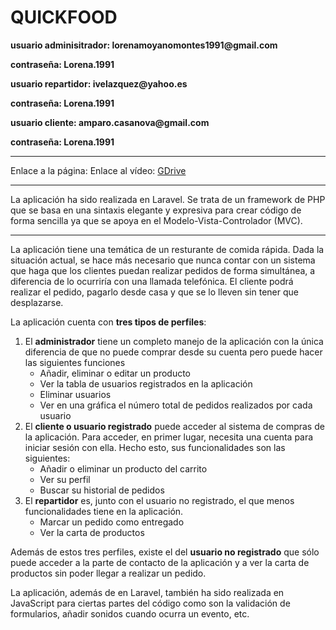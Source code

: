 <h1>QUICKFOOD</h1>

<p><strong>usuario adminisitrador: lorenamoyanomontes1991@gmail.com</strong></p>
<p><strong>contraseña: Lorena.1991</strong></p>

<p><strong>usuario repartidor: ivelazquez@yahoo.es</strong></p>
<p><strong>contraseña: Lorena.1991</strong></p>

<p><strong>usuario cliente: amparo.casanova@gmail.com</strong></p>
<p><strong>contraseña: Lorena.1991</strong></p>
<hr>
Enlace a la página: <a href="http://dggwkvjx.lucusprueba.es/public"></a>
Enlace al vídeo: <a href="https://drive.google.com/file/d/1uuE4vixe1WR5avyoHKI1ZYY_gGRUrSWi/view">GDrive</a>
<hr>

<p>La aplicación ha sido realizada en Laravel. Se trata de un framework de PHP que se basa en una sintaxis elegante y expresiva para crear código de forma sencilla ya que se apoya en el Modelo-Vista-Controlador (MVC).</p>

<hr>

<p>La aplicación tiene una temática de un resturante de comida rápida. Dada la situación actual, se hace más necesario que nunca contar con un sistema que haga que los clientes puedan realizar pedidos de forma simultánea, a diferencia de lo ocurriría con una llamada telefónica. El cliente podrá realizar el pedido, pagarlo desde casa y que se lo lleven sin tener que desplazarse.</p>
<p>La aplicación cuenta con <strong>tres tipos de perfiles</strong>:
    <ol>
        <li>El <strong>administrador</strong> tiene un completo manejo de la aplicación con la única diferencia de que no puede comprar desde su cuenta pero puede hacer las siguientes funciones
            <ul>
                <li>Añadir, eliminar o editar un producto</li>
                <li>Ver la tabla de usuarios registrados en la aplicación</li>
                <li>Eliminar usuarios</li>
                <li>Ver en una gráfica el número total de pedidos realizados por cada usuario</li>
            </ul></li>
        <li>El <strong>cliente o usuario registrado</strong> puede acceder al sistema de compras de la aplicación. Para acceder, en primer lugar, necesita una cuenta para iniciar sesión con ella. Hecho esto, sus funcionalidades son las siguientes:
            <ul>
                <li>Añadir o eliminar un producto del carrito</li>
                <li>Ver su perfil</li>
                <li>Buscar su historial de pedidos</li>
            </ul></li>
        <li>El <strong>repartidor</strong> es, junto con el usuario no registrado, el que menos funcionalidades tiene en la aplicación.
            <ul>
                <li>Marcar un pedido como entregado</li>
                <li>Ver la carta de productos</li>
            </ul></li>
    </ol>
    <p>Además de estos tres perfiles, existe el del <strong>usuario no registrado</strong> que sólo puede acceder a la parte de contacto de la aplicación y a ver la carta de productos sin poder llegar a realizar un pedido.</p>

<p>La aplicación, además de en Laravel, también ha sido realizada en JavaScript para ciertas partes del código como son la validación de formularios, añadir sonidos cuando ocurra un evento, etc.</p>
</p>
